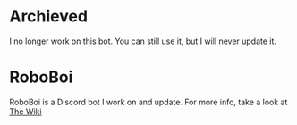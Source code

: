 # Archieved
I no longer work on this bot. You can still use it, but I will never update it.

# RoboBoi
RoboBoi is a Discord bot I work on and update. For more info, take a look at [The Wiki](https://github.com/floriankorstanje/RoboBoi/wiki)

